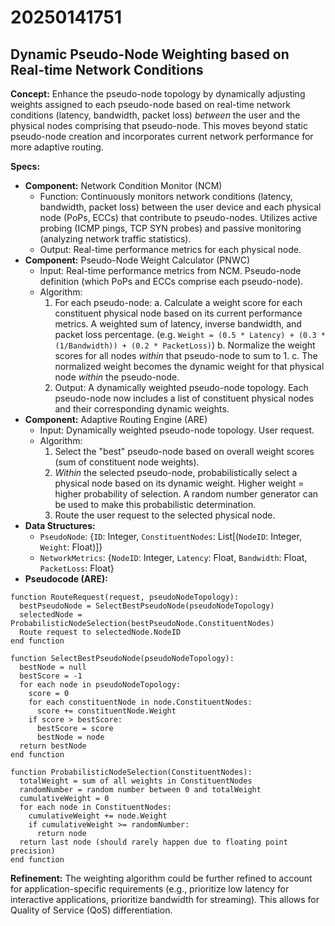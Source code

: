 # 20250141751

## Dynamic Pseudo-Node Weighting based on Real-time Network Conditions

**Concept:** Enhance the pseudo-node topology by dynamically adjusting weights assigned to each pseudo-node based on real-time network conditions (latency, bandwidth, packet loss) *between* the user and the physical nodes comprising that pseudo-node. This moves beyond static pseudo-node creation and incorporates current network performance for more adaptive routing.

**Specs:**

*   **Component:** Network Condition Monitor (NCM)
    *   Function: Continuously monitors network conditions (latency, bandwidth, packet loss) between the user device and each physical node (PoPs, ECCs) that contribute to pseudo-nodes. Utilizes active probing (ICMP pings, TCP SYN probes) and passive monitoring (analyzing network traffic statistics).
    *   Output: Real-time performance metrics for each physical node.
*   **Component:** Pseudo-Node Weight Calculator (PNWC)
    *   Input: Real-time performance metrics from NCM. Pseudo-node definition (which PoPs and ECCs comprise each pseudo-node).
    *   Algorithm:
        1.  For each pseudo-node:
            a.  Calculate a weight score for each constituent physical node based on its current performance metrics.  A weighted sum of latency, inverse bandwidth, and packet loss percentage. (e.g. `Weight = (0.5 * Latency) + (0.3 * (1/Bandwidth)) + (0.2 * PacketLoss)`)
            b.  Normalize the weight scores for all nodes *within* that pseudo-node to sum to 1.
            c.  The normalized weight becomes the dynamic weight for that physical node *within* the pseudo-node.
        2.  Output: A dynamically weighted pseudo-node topology.  Each pseudo-node now includes a list of constituent physical nodes and their corresponding dynamic weights.
*   **Component:** Adaptive Routing Engine (ARE)
    *   Input: Dynamically weighted pseudo-node topology. User request.
    *   Algorithm:
        1.  Select the "best" pseudo-node based on overall weight scores (sum of constituent node weights).
        2.  *Within* the selected pseudo-node, probabilistically select a physical node based on its dynamic weight. Higher weight = higher probability of selection.  A random number generator can be used to make this probabilistic determination.
        3.  Route the user request to the selected physical node.
*   **Data Structures:**
    *   `PseudoNode`: {`ID`: Integer, `ConstituentNodes`: List[(`NodeID`: Integer, `Weight`: Float)]}
    *   `NetworkMetrics`: {`NodeID`: Integer, `Latency`: Float, `Bandwidth`: Float, `PacketLoss`: Float}
*   **Pseudocode (ARE):**

```
function RouteRequest(request, pseudoNodeTopology):
  bestPseudoNode = SelectBestPseudoNode(pseudoNodeTopology)
  selectedNode = ProbabilisticNodeSelection(bestPseudoNode.ConstituentNodes)
  Route request to selectedNode.NodeID
end function

function SelectBestPseudoNode(pseudoNodeTopology):
  bestNode = null
  bestScore = -1
  for each node in pseudoNodeTopology:
    score = 0
    for each constituentNode in node.ConstituentNodes:
      score += constituentNode.Weight
    if score > bestScore:
      bestScore = score
      bestNode = node
  return bestNode
end function

function ProbabilisticNodeSelection(ConstituentNodes):
  totalWeight = sum of all weights in ConstituentNodes
  randomNumber = random number between 0 and totalWeight
  cumulativeWeight = 0
  for each node in ConstituentNodes:
    cumulativeWeight += node.Weight
    if cumulativeWeight >= randomNumber:
      return node
  return last node (should rarely happen due to floating point precision)
end function
```

**Refinement:**  The weighting algorithm could be further refined to account for application-specific requirements (e.g., prioritize low latency for interactive applications, prioritize bandwidth for streaming). This allows for Quality of Service (QoS) differentiation.